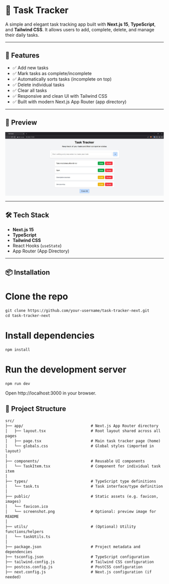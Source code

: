 # 📝 Task Tracker

A simple and elegant task tracking app built with **Next.js 15**, **TypeScript**, and **Tailwind CSS**. It allows users to add, complete, delete, and manage their daily tasks.

---

## 🚀 Features

- ✅ Add new tasks
- ✅ Mark tasks as complete/incomplete
- ✅ Automatically sorts tasks (incomplete on top)
- ✅ Delete individual tasks
- ✅ Clear all tasks
- ✅ Responsive and clean UI with Tailwind CSS
- ✅ Built with modern Next.js App Router (app directory)

---

## 📸 Preview

![Task Tracker Screenshot](/public/screenshot.JPG) 

---

## 🛠️ Tech Stack

- **Next.js 15**
- **TypeScript**
- **Tailwind CSS**
- React Hooks (`useState`)
- App Router (App Directory)

---

## 📦 Installation

# Clone the repo
```
git clone https://github.com/your-username/task-tracker-next.git
cd task-tracker-next
```

# Install dependencies
```
npm install
```

# Run the development server
```
npm run dev
```

Open http://localhost:3000 in your browser.


## 🧱 Project Structure
```
src/
├── app/                              # Next.js App Router directory
│   ├── layout.tsx                    # Root layout shared across all pages
│   ├── page.tsx                      # Main task tracker page (home)
│   └── globals.css                   # Global styles (imported in layout)
│
├── components/                       # Reusable UI components
│   └── TaskItem.tsx                  # Component for individual task item
│
├── types/                            # TypeScript type definitions
│   └── task.ts                       # Task interface/type definition
│
├── public/                           # Static assets (e.g. favicon, images)
│   └── favicon.ico                   
│   └── screenshot.png                # Optional: preview image for README
│
├── utils/                            # (Optional) Utility functions/helpers
│   └── taskUtils.ts
│
├── package.json                      # Project metadata and dependencies
├── tsconfig.json                     # TypeScript configuration
├── tailwind.config.js                # Tailwind CSS configuration
├── postcss.config.js                 # PostCSS configuration
├── next.config.js                    # Next.js configuration (if needed)


```

